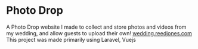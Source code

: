 # Photo Drop
A Photo Drop website I made to collect and store photos and videos from my wedding, and allow guests to upload their own!
[wedding.reedjones.com](https://wedding.reedjones.com)
This project was made primarily using Laravel, Vuejs
